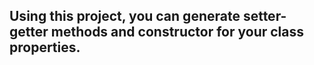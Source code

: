 <h2>Using this project, you can generate setter-getter methods and constructor for your class properties.</h2><br>
